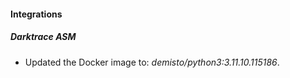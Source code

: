 
#### Integrations

##### Darktrace ASM

- Updated the Docker image to: *demisto/python3:3.11.10.115186*.
